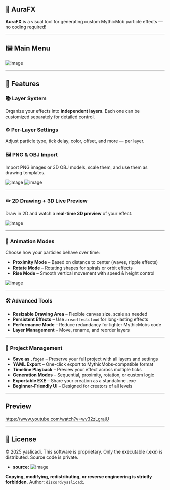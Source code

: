 
## 🎉 AuraFX 

**AuraFX** is a visual tool for generating custom MythicMob particle effects — no coding required!

---

## 🖼️ Main Menu

![image](https://github.com/user-attachments/assets/b9344ae4-5f33-4b60-8dd2-f67a963d25d5)


---

## 🧩 Features

### 📚 **Layer System**

Organize your effects into **independent layers**. Each one can be customized separately for detailed control.

### ⚙️ **Per-Layer Settings**

Adjust particle type, tick delay, color, offset, and more — per layer.

### 🖼️ **PNG & OBJ Import**

Import PNG images or 3D OBJ models, scale them, and use them as drawing templates.

![image](https://github.com/user-attachments/assets/528519eb-2d20-4749-95d7-e6217cfeef8f)
![image](https://github.com/user-attachments/assets/d4fd0e3d-bbba-473f-a33c-fbdd227bd2be)



---

### ✏️ **2D Drawing + 3D Live Preview**

Draw in 2D and watch a **real-time 3D preview** of your effect.

![image](https://github.com/user-attachments/assets/b9b10072-619d-4ae1-967a-8f3cc46c136a)


---

### 🔁 **Animation Modes**

Choose how your particles behave over time:

* **Proximity Mode** – Based on distance to center (waves, ripple effects)
* **Rotate Mode** – Rotating shapes for spirals or orbit effects
* **Rise Mode** – Smooth vertical movement with speed & height control

![image](https://github.com/user-attachments/assets/984b86b6-5494-492a-a9ef-d700516a9a9b)


---

### 🛠️ **Advanced Tools**

* **Resizable Drawing Area** – Flexible canvas size, scale as needed
* **Persistent Effects** – Use `areaeffectcloud` for long-lasting effects
* **Performance Mode** – Reduce redundancy for lighter MythicMobs code
* **Layer Management** – Move, rename, and reorder layers

---

### 💾 **Project Management**

* **Save as `.fxgen`** – Preserve your full project with all layers and settings
* **YAML Export** – One-click export to MythicMobs-compatible format
* **Timeline Playback** – Preview your effect across multiple ticks
* **Generation Modes** – Sequential, proximity, rotation, or custom logic
* **Exportable EXE** – Share your creation as a standalone .exe
* **Beginner-Friendly UI** – Designed for creators of all levels

---

## Preview
https://www.youtube.com/watch?v=wv32zLgrajU

---

## 📜 License

© 2025 yaslicadi. This software is proprietary.
Only the executable (.exe) is distributed. Source code is private.
* **source:**
![image](https://github.com/user-attachments/assets/70771ca7-83e2-403c-a6af-f495e416649a)




**Copying, modifying, redistributing, or reverse engineering is strictly forbidden.**
Author: `discord/yaslicadi`

